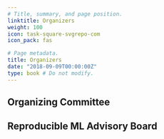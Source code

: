 ```yaml
---
# Title, summary, and page position.
linktitle: Organizers
weight: 100
icon: task-square-svgrepo-com
icon_pack: fas

# Page metadata.
title: Organizers
date: "2018-09-09T00:00:00Z"
type: book # Do not modify.
---
```


## Organizing Committee

## Reproducible ML Advisory Board
